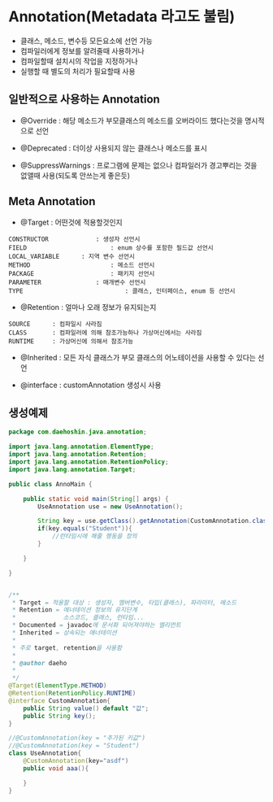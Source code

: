 # Annotation(Metadata 라고도 불림)
- 클래스, 메소드, 변수등 모든요소에 선언 가능
- 컴파일러에게 정보를 알려줄때 사용하거나
- 컴파일할때 설치시의 작업을 지정하거나
- 실행할 때 별도의 처리가 필요할때 사용


## 일반적으로 사용하는 Annotation

- @Override : 해당 메소드가 부모클래스의 메소드를 오버라이드 했다는것을 명시적으로 선언

- @Deprecated : 더이상 사용되지 않는 클래스나 메소드를 표시

- @SuppressWarnings : 프로그램에 문제는 없으나 컴파일러가 경고뿌리는 것을 없앨때 사용(되도록 안쓰는게 좋은듯)


## Meta Annotation

- @Target : 어떤것에 적용할것인지

```
CONSTRUCTOR 			: 생성자 선언시
FIELD 						: enum 상수를 포함한 필드값 선언시
LOCAL_VARIABLE 		: 지역 변수 선언시
METHOD 						: 메소드 선언시
PACKAGE 					: 패키지 선언시
PARAMETER 				: 매개변수 선언시
TYPE 							: 클래스, 인터페이스, enum 등 선언시
```


- @Retention : 얼마나 오래 정보가 유지되는지

```
SOURCE  	: 컴파일시 사라짐
CLASS 		: 컴파일러에 의해 참조가능하나 가상머신에서는 사라짐
RUNTIME 	: 가상머신에 의해서 참조가능
```


- @Inherited : 모든 자식 클래스가 부모 클래스의 어노테이션을 사용할 수 있다는 선언


- @interface : customAnnotation 생성시 사용


## 생성예제

```java
package com.daehoshin.java.annotation;

import java.lang.annotation.ElementType;
import java.lang.annotation.Retention;
import java.lang.annotation.RetentionPolicy;
import java.lang.annotation.Target;

public class AnnoMain {

	public static void main(String[] args) {
		UseAnnotation use = new UseAnnotation();

		String key = use.getClass().getAnnotation(CustomAnnotation.class).key();
		if(key.equals("Student")){
			//런타임시에 해줄 행동을 정의
		}

	}

}


/**
 * Target = 적용할 대상 : 생성자, 멤버변수, 타입(클래스), 파라미터, 메소드
 * Retention = 에너테이션 정보의 유지단계
 *             소스코드, 클래스, 런타임...
 * Documented = javadoc에 문서화 되어져야하는 엘리먼트
 * Inherited = 상속되는 애너테이션
 *
 * 주로 target, retention을 사용함
 *
 * @author daeho
 *
 */
@Target(ElementType.METHOD)
@Retention(RetentionPolicy.RUNTIME)
@interface CustomAnnotation{
	public String value() default "값";
	public String key();
}

//@CustomAnnotation(key = "추가된 키값")
//@CustomAnnotation(key = "Student")
class UseAnnotation{
	@CustomAnnotation(key="asdf")
	public void aaa(){

	}
}
```
